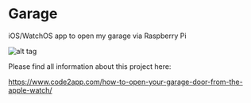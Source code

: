 # Garage
iOS/WatchOS app to open my garage via Raspberry Pi

![alt tag](https://github.com/doertydoerk/Garage/blob/master/icon_128x128.png)

Please find all information about this project here: 

https://www.code2app.com/how-to-open-your-garage-door-from-the-apple-watch/
